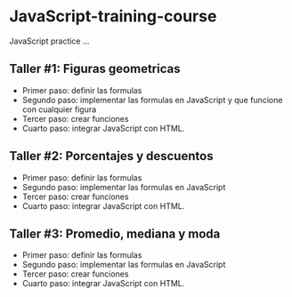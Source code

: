 # JavaScript-training-course
JavaScript practice
...
## Taller #1: Figuras geometricas

- Primer paso: definir las formulas
- Segundo paso: implementar las formulas en JavaScript y que funcione con cualquier figura
- Tercer paso: crear funciones
- Cuarto paso: integrar JavaScript con HTML.

## Taller #2: Porcentajes y descuentos

- Primer paso: definir las formulas
- Segundo paso: implementar las formulas en JavaScript 
- Tercer paso: crear funciones
- Cuarto paso: integrar JavaScript con HTML.

## Taller #3: Promedio, mediana y moda

- Primer paso: definir las formulas
- Segundo paso: implementar las formulas en JavaScript 
- Tercer paso: crear funciones
- Cuarto paso: integrar JavaScript con HTML.

